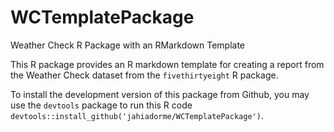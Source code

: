 # WCTemplatePackage

Weather Check R Package with an RMarkdown Template

This R package provides an R markdown template for creating a report from the Weather Check dataset from the `fivethirtyeight` R package. 

To install the development version of this package from Github, you may use the `devtools` package to run this R code `devtools::install_github('jahiadorme/WCTemplatePackage')`.
